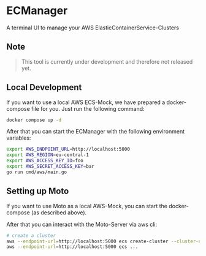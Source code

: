 # ECManager

A terminal UI to manage your AWS ElasticContainerService-Clusters

## Note

> This tool is currently under development and therefore not released yet.

## Local Development

If you want to use a local AWS ECS-Mock, we have prepared a docker-compose file for you.
Just run the following command:

```bash
docker compose up -d
```

After that you can start the ECManager with the following environment variables:

```bash
export AWS_ENDPOINT_URL=http://localhost:5000
export AWS_REGION=eu-central-1
export AWS_ACCESS_KEY_ID=foo
export AWS_SECRET_ACCESS_KEY=bar
go run cmd/aws/main.go
```

## Setting up Moto

If you want to use Moto as a local AWS-Mock, you can start the docker-compose (as described above).

After that you can interact with the Moto-Server via aws cli:

```bash
# create a cluster
aws --endpoint-url=http://localhost:5000 ecs create-cluster --cluster-name test-cluster
aws --endpoint-url=http://localhost:5000 ecs ...
```
